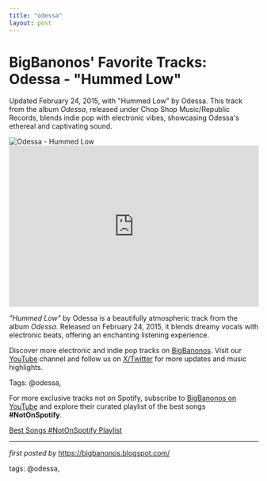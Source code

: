 ```yaml
---
title: "odessa"
layout: post
---
```

<!-- Post Title -->
<h1 >BigBanonos' Favorite Tracks: Odessa - "Hummed Low"</h1> <!-- Introductory Text -->
<p >Updated February 24, 2015, with "Hummed Low" by Odessa. This track from the album <em>Odessa</em>, released under Chop Shop Music/Republic Records, blends indie pop with electronic vibes, showcasing Odessa's ethereal and captivating sound.</p> <!-- Featured Image -->
<div > <img src="https://images.rapgenius.com/73a0e5d2149a5f95780cc06b6c047b0f.1000x395x1.jpg" alt="Odessa - Hummed Low" />
</div> <!-- YouTube Video Embed -->
<div > <iframe width="100%" height="325" src="https://www.youtube.com/embed/Hx-Kx_wwyQ8" title="Odessa - Hummed Low Official Music Video" frameborder="0" allow="accelerometer; autoplay; clipboard-write; encrypted-media; gyroscope; picture-in-picture; web-share" referrerpolicy="strict-origin-when-cross-origin" allowfullscreen></iframe>
</div> <!-- Song Information -->
<div > <p><em>"Hummed Low"</em> by Odessa is a beautifully atmospheric track from the album <em>Odessa</em>. Released on February 24, 2015, it blends dreamy vocals with electronic beats, offering an enchanting listening experience.</p>
</div> <!-- Footer Links -->
<div > <p>Discover more electronic and indie pop tracks on <a href="https://bigbanonos.blogspot.com/" target="_blank">BigBanonos</a>. Visit our <a href="https://www.youtube.com/@BigBanonos" target="_blank">YouTube</a> channel and follow us on <a href="https://x.com/bigbanonos" target="_blank">X/Twitter</a> for more updates and music highlights.</p>
</div> <!-- Tags -->
<p >Tags: @odessa,</p>


<!--Subscribe and Playlist Links-->
<div>
    <p>For more exclusive tracks not on Spotify, subscribe to <a href="https://www.youtube.com/@BigBanonos" target="_blank">BigBanonos on YouTube</a> and explore their curated playlist of the best songs <strong>#NotOnSpotify</strong>.</p>
    <p><a href="https://www.youtube.com/playlist?list=PLtuNtuTatqI0kFahUCbtbfenC_ET5O_tr" target="_blank">Best Songs #NotOnSpotify Playlist<br /></a></p></div>

<hr />

<p><em>first posted by</em> <a href="https://bigbanonos.blogspot.com/" rel="noopener" target="_new">https://bigbanonos.blogspot.com/</a></p>

<p>tags: @odessa,</p>
